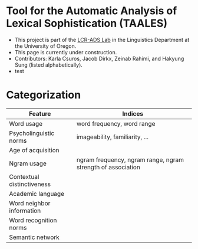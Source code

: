 
# Tool for the Automatic Analysis of Lexical Sophistication (TAALES)

- This project is part of the [LCR-ADS Lab](https://lcr-ads-lab.github.io/LCR-ADS-Home/) in the Linguistics Department at the University of Oregon.  
- This page is currently under construction.  
- Contributors: Karla Csuros, Jacob Dirkx, Zeinab Rahimi, and Hakyung Sung (listed alphabetically).  
- test

# Categorization

| Feature                                     | Indices                              |
|---------------------------------------------|--------------------------------------|
| Word usage                                  | word frequency, word range           |
| Psycholinguistic norms                      | imageability, familiarity, ...       |
| Age of acquisition                          |                                      |
| Ngram usage                                 | ngram frequency, ngram range, ngram strength of association |
| Contextual distinctiveness                  |                                      |
| Academic language                           |                                      |
| Word neighbor information                   |                                      |
| Word recognition norms                      |                                      |
| Semantic network                            |                                      |
